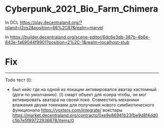 # Cyberpunk_2021_Bio_Farm_Chimera

In DCL https://play.decentraland.org/?island=I2os2&position=66%2C87&realm=marvel

In https://builder.decentraland.org/scene-editor/6dc6e3db-387b-4b6e-843e-fa69044f9901?position=2%2C-1&realm=localhost-stub

# Fix



* * *

Todo тест (I):

* Был кейс где на одной из локации активировался аватар кастомный (доги по умолчанию). (I) смарт объект для юзера чтобы, он мог активировать аватара на своей локе. Совместить механики влажения двумя токенами для получения нового симбиотического функционала   https://voxters.com/integrate/ вокстары https://market.decentraland.org/contracts/0xe9e86941b23fbe9d8f4dd0c5b7e5f89722936878/items/0
